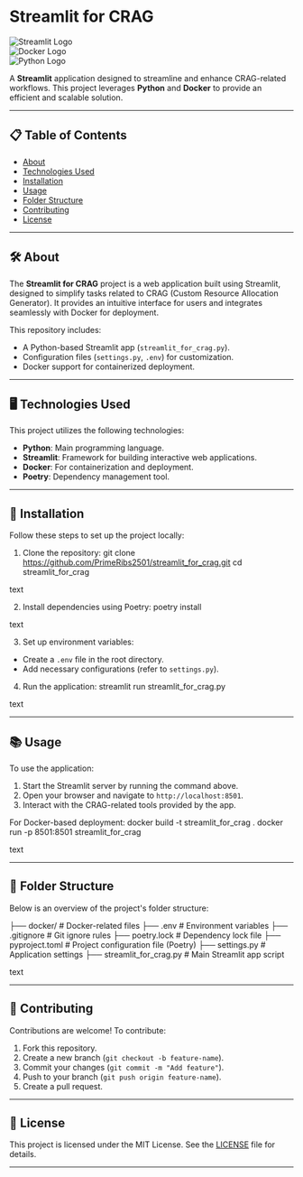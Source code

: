 # Streamlit for CRAG

![Streamlit Logo](https://seeklogo.com/images/S/streamlit-logo-1A3B208AE4-seeklogo.com.png)  
![Docker Logo](https://iconduck.com/icons/677/docker)  
![Python Logo](https://www.iconfinder.com/icons/4518857/python_icon)

A **Streamlit** application designed to streamline and enhance CRAG-related workflows. This project leverages **Python** and **Docker** to provide an efficient and scalable solution.

---

## 📋 Table of Contents

- [About](#about)
- [Technologies Used](#technologies-used)
- [Installation](#installation)
- [Usage](#usage)
- [Folder Structure](#folder-structure)
- [Contributing](#contributing)
- [License](#license)

---

## 🛠️ About

The **Streamlit for CRAG** project is a web application built using Streamlit, designed to simplify tasks related to CRAG (Custom Resource Allocation Generator). It provides an intuitive interface for users and integrates seamlessly with Docker for deployment.

This repository includes:
- A Python-based Streamlit app (`streamlit_for_crag.py`).
- Configuration files (`settings.py`, `.env`) for customization.
- Docker support for containerized deployment.

---

## 🖥️ Technologies Used

This project utilizes the following technologies:
- **Python**: Main programming language.
- **Streamlit**: Framework for building interactive web applications.
- **Docker**: For containerization and deployment.
- **Poetry**: Dependency management tool.

---

## 🚀 Installation

Follow these steps to set up the project locally:

1. Clone the repository:
git clone https://github.com/PrimeRibs2501/streamlit_for_crag.git
cd streamlit_for_crag

text

2. Install dependencies using Poetry:
poetry install

text

3. Set up environment variables:
- Create a `.env` file in the root directory.
- Add necessary configurations (refer to `settings.py`).

4. Run the application:
streamlit run streamlit_for_crag.py

text

---

## 📚 Usage

To use the application:

1. Start the Streamlit server by running the command above.
2. Open your browser and navigate to `http://localhost:8501`.
3. Interact with the CRAG-related tools provided by the app.

For Docker-based deployment:
docker build -t streamlit_for_crag .
docker run -p 8501:8501 streamlit_for_crag

text

---

## 📂 Folder Structure

Below is an overview of the project's folder structure:

├── docker/ # Docker-related files
├── .env # Environment variables
├── .gitignore # Git ignore rules
├── poetry.lock # Dependency lock file
├── pyproject.toml # Project configuration file (Poetry)
├── settings.py # Application settings
├── streamlit_for_crag.py # Main Streamlit app script

text

---

## 🤝 Contributing

Contributions are welcome! To contribute:

1. Fork this repository.
2. Create a new branch (`git checkout -b feature-name`).
3. Commit your changes (`git commit -m "Add feature"`).
4. Push to your branch (`git push origin feature-name`).
5. Create a pull request.

---

## 📜 License

This project is licensed under the MIT License. See the [LICENSE](LICENSE) file for details.

---
